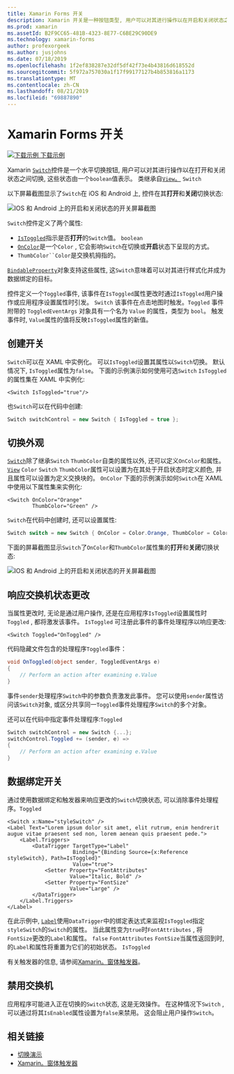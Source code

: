 ```yaml
---
title: Xamarin Forms 开关
description: Xamarin 开关是一种按钮类型, 用户可以对其进行操作以在开启和关闭状态之间切换。 本文介绍如何使用 Switch 类显示切换 UI 元素。
ms.prod: xamarin
ms.assetId: B2F9CC65-481B-4323-8E77-C6BE29C90DE9
ms.technology: xamarin-forms
author: profexorgeek
ms.author: jusjohns
ms.date: 07/18/2019
ms.openlocfilehash: 1f2ef838287e32df5df42f73e4b43816d618552d
ms.sourcegitcommit: 5f972a757030a1f17f99177127b4b853816a1173
ms.translationtype: MT
ms.contentlocale: zh-CN
ms.lasthandoff: 08/21/2019
ms.locfileid: "69887890"
---
```

# <a name="xamarinforms-switch"></a>Xamarin Forms 开关

[![下载示例](~/media/shared/download.png) 下载示例](https://docs.microsoft.com/samples/xamarin/xamarin-forms-samples/userinterface-switchdemos/)

Xamarin [`Switch`](xref:Xamarin.Forms.Switch)控件是一个水平切换按钮, 用户可以对其进行操作以在打开和关闭状态之间切换, 这些状态由一个`boolean`值表示。 类继承自[`View`。](xref:Xamarin.Forms.View) `Switch`

以下屏幕截图显示了`Switch`在 iOS 和 Android 上, 控件在其**打开**和**关闭**切换状态:

![IOS 和 Android 上的开启和关闭状态的开关屏幕截图](switch-images/switch-states-default.png "IOS 和 Android 上的交换机")

`Switch`控件定义了两个属性:

* [`IsToggled`](xref:Xamarin.Forms.Switch.IsToggled)指示是否**打开**的`Switch`值。 `boolean`
* [`OnColor`](xref:Xamarin.Forms.Switch.OnColor)是一个`Color` , 它会影响`Switch`在切换或**开启**状态下呈现的方式。
* `ThumbColor``Color`是交换机拇指的。

[`BindableProperty`](xref:Xamarin.Forms.BindableProperty)对象支持这些属性, 这`Switch`意味着可以对其进行样式化并成为数据绑定的目标。

控件定义一个`Toggled`事件, 该事件在`IsToggled`属性更改时通过`IsToggled`用户操作或应用程序设置属性时引发。 `Switch` 该事件在点击地图时触发。`Toggled` 事件附带的 `ToggledEventArgs` 对象具有一个名为 `Value` 的属性，类型为 `bool`。 触发事件时, `Value`属性的值将反映`IsToggled`属性的新值。

## <a name="create-a-switch"></a>创建开关

`Switch`可以在 XAML 中实例化。 可以`IsToggled`设置其属性以`Switch`切换。 默认情况下, `IsToggled`属性为`false`。 下面的示例演示如何使用可选`Switch` `IsToggled`的属性集在 XAML 中实例化:

```xaml
<Switch IsToggled="true"/>
```

也`Switch`可以在代码中创建:

```csharp
Switch switchControl = new Switch { IsToggled = true };
```

## <a name="switch-appearance"></a>切换外观

[`Switch`](xref:Xamarin.Forms.Switch)除了继承`Switch` `ThumbColor`自类的属性以外, 还可以定义`OnColor`和属性。 [`View`](xref:Xamarin.Forms.View) `Color` `Switch` `ThumbColor`属性可以设置为在其处于开启状态时定义颜色, 并且属性可以设置为定义交换块的。 `OnColor` 下面的示例演示如何`Switch`在 XAML 中使用以下属性集来实例化:

```xaml
<Switch OnColor="Orange"
        ThumbColor="Green" />
```

`Switch`在代码中创建时, 还可以设置属性:

```csharp
Switch switch = new Switch { OnColor = Color.Orange, ThumbColor = Color.Green };
```

下面的屏幕截图显示`Switch`了`OnColor`和`ThumbColor`属性集的**打开**和**关闭**切换状态:

![IOS 和 Android 上的开启和关闭状态的开关屏幕截图](switch-images/switch-states-colors.png "IOS 和 Android 上的交换机")

## <a name="respond-to-a-switch-state-change"></a>响应交换机状态更改

当属性更改时, 无论是通过用户操作, 还是在应用程序`IsToggled`设置属性时`Toggled` , 都将激发该事件。 `IsToggled` 可注册此事件的事件处理程序以响应更改:

```xaml
<Switch Toggled="OnToggled" />
```

代码隐藏文件包含的处理程序`Toggled`事件：

```csharp
void OnToggled(object sender, ToggledEventArgs e)
{
    // Perform an action after examining e.Value
}
```

事件`sender`处理程序`Switch`中的参数负责激发此事件。 您可以使用`sender`属性访问该`Switch`对象, 或区分共享同一`Toggled`事件处理程序`Switch`的多个对象。

还可以在代码中指定事件处理程序:`Toggled`

```csharp
Switch switchControl = new Switch {...};
switchControl.Toggled += (sender, e) =>
{
    // Perform an action after examining e.Value
}
```

## <a name="data-bind-a-switch"></a>数据绑定开关

通过使用数据绑定和触发器来响应更改的`Switch`切换状态, 可以消除事件处理程序。`Toggled`

```xaml
<Switch x:Name="styleSwitch" />
<Label Text="Lorem ipsum dolor sit amet, elit rutrum, enim hendrerit augue vitae praesent sed non, lorem aenean quis praesent pede.">
    <Label.Triggers>
        <DataTrigger TargetType="Label"
                     Binding="{Binding Source={x:Reference styleSwitch}, Path=IsToggled}"
                     Value="true">
            <Setter Property="FontAttributes"
                    Value="Italic, Bold" />
            <Setter Property="FontSize"
                    Value="Large" />
        </DataTrigger>
    </Label.Triggers>
</Label>
```

在此示例中, [`Label`](xref:Xamarin.Forms.Label)使用`DataTrigger`中的绑定表达式来监视`IsToggled`指定`styleSwitch`的`Switch`的属性。 当此属性变为`true`时`FontAttributes` , 将`FontSize`更改的`Label`和属性。 `false` `FontAttributes` `FontSize`当属性返回到时,的`Label`和属性将重置为它们的初始状态。 `IsToggled`

有关触发器的信息, 请参阅[Xamarin。窗体触发器](~/xamarin-forms/app-fundamentals/triggers.md)。

## <a name="disable-a-switch"></a>禁用交换机

应用程序可能进入正在切换的`Switch`状态, 这是无效操作。 在这种情况下`Switch` , 可以通过将其`IsEnabled`属性设置为`false`来禁用。 这会阻止用户操作`Switch`。

## <a name="related-links"></a>相关链接

* [切换演示](https://docs.microsoft.com/samples/xamarin/xamarin-forms-samples/userinterface-switchdemos/)
* [Xamarin。窗体触发器](~/xamarin-forms/app-fundamentals/triggers.md)
